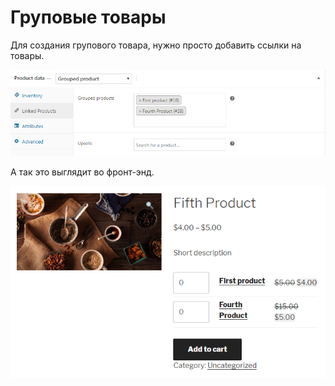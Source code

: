 # Груповые товары

Для создания групового товара, нужно просто добавить ссылки на товары.

![group-product.png](img/group-product.png)

А так это выглядит во фронт-энд.

![group-product-fron-end.png](img/group-product-fron-end.png)
